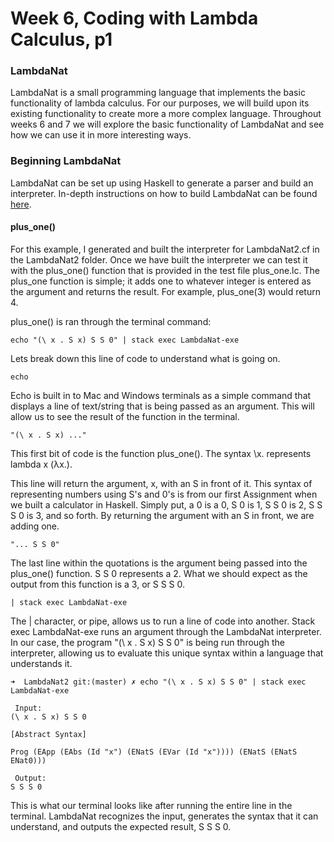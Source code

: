 
# Week 6, Coding with Lambda Calculus, p1

### LambdaNat
LambdaNat is a small programming language that implements the basic functionality of lambda calculus. For our purposes, we will build upon its existing functionality to create more a more complex language. Throughout weeks 6 and 7 we will explore the basic functionality of LambdaNat and see how we can use it in more interesting ways.

### Beginning LambdaNat
LambdaNat can be set up using Haskell to generate a parser and build an interpreter. In-depth instructions on how to build LambdaNat can be found [here](https://github.com/alexhkurz/programming-languages-2020/tree/master/Lab1-Lambda-Calculus).

#### plus_one()
For this example, I generated and built the interpreter for LambdaNat2.cf in the LambdaNat2 folder. Once we have built the interpreter we can test it with the plus_one() function that is provided in the test file plus_one.lc. The plus_one function is simple; it adds one to whatever integer is entered as the argument and returns the result. For example, plus_one(3) would return 4.

plus_one() is ran through the terminal command:

    echo "(\ x . S x) S S 0" | stack exec LambdaNat-exe
    
Lets break down this line of code to understand what is going on.

    echo
    
Echo is built in to Mac and Windows terminals as a simple command that displays a line of text/string that is being passed as an argument. This will allow us to see the result of the function in the terminal.


    "(\ x . S x) ..."
    
This first bit of code is the function plus_one(). The syntax \x. represents lambda x (λx.).

This line will return the argument, x, with an S in front of it. This syntax of representing numbers using S's and 0's is from our first Assignment when we built a calculator in Haskell. Simply put, a 0 is a 0, S 0 is 1, S S 0 is 2, S S S 0 is 3, and so forth. By returning the argument with an S in front, we are adding one.

    "... S S 0"
    
The last line within the quotations is the argument being passed into the plus_one() function. S S 0 represents a 2. What we should expect as the output from this function is a 3, or S S S 0.

    | stack exec LambdaNat-exe
    
The | character, or pipe, allows us to run a line of code into another. Stack exec LambdaNat-exe runs an argument through the LambdaNat interpreter. In our case, the program "(\ x . S x) S S 0" is being run through the interpreter, allowing us to evaluate this unique syntax within a language that understands it.

    ➜  LambdaNat2 git:(master) ✗ echo "(\ x . S x) S S 0" | stack exec LambdaNat-exe

     Input:
    (\ x . S x) S S 0

    [Abstract Syntax]

    Prog (EApp (EAbs (Id "x") (ENatS (EVar (Id "x")))) (ENatS (ENatS ENat0)))

     Output:
    S S S 0
    
This is what our terminal looks like after running the entire line in the terminal. LambdaNat recognizes the input, generates the syntax that it can understand, and outputs the expected result, S S S 0.
    
    
    
